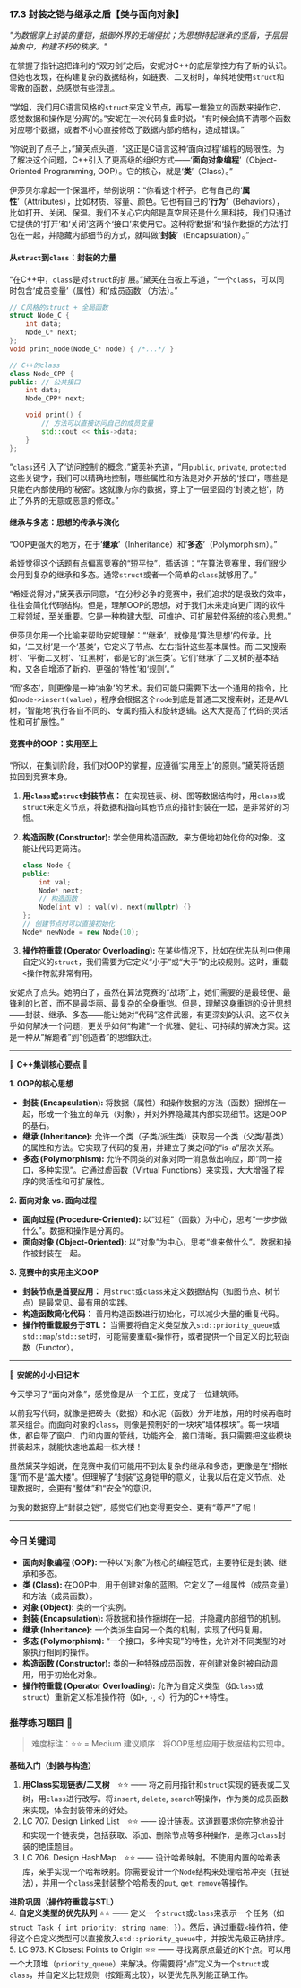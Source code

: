 ### **17.3 封装之铠与继承之盾【类与面向对象】**

*"为数据穿上封装的重铠，抵御外界的无端侵扰；为思想持起继承的坚盾，于层层抽象中，构建不朽的秩序。"*

在掌握了指针这把锋利的“双刃剑”之后，安妮对C++的底层掌控力有了新的认识。但她也发现，在构建复杂的数据结构，如链表、二叉树时，单纯地使用`struct`和零散的函数，总感觉有些混乱。

“学姐，我们用C语言风格的`struct`来定义节点，再写一堆独立的函数来操作它，感觉数据和操作是‘分离’的。”安妮在一次代码复盘时说，“有时候会搞不清哪个函数对应哪个数据，或者不小心直接修改了数据内部的结构，造成错误。”

“你说到了点子上，”黛芙点头道，“这正是C语言这种‘面向过程’编程的局限性。为了解决这个问题，C++引入了更高级的组织方式——‘**面向对象编程**’（Object-Oriented Programming, OOP）。它的核心，就是‘**类**’（Class）。”

伊莎贝尔拿起一个保温杯，举例说明：“你看这个杯子。它有自己的‘**属性**’（Attributes），比如材质、容量、颜色。它也有自己的‘**行为**’（Behaviors），比如打开、关闭、保温。我们不关心它内部是真空层还是什么黑科技，我们只通过它提供的‘打开’和‘关闭’这两个‘接口’来使用它。这种将‘数据’和‘操作数据的方法’打包在一起，并隐藏内部细节的方式，就叫做‘**封装**’（Encapsulation）。”

#### **从`struct`到`class`：封装的力量**

“在C++中，`class`是对`struct`的扩展。”黛芙在白板上写道，“一个`class`，可以同时包含‘成员变量’（属性）和‘成员函数’（方法）。”

```cpp
// C风格的struct + 全局函数
struct Node_C {
    int data;
    Node_C* next;
};
void print_node(Node_C* node) { /*...*/ }

// C++的class
class Node_CPP {
public: // 公共接口
    int data;
    Node_CPP* next;

    void print() {
        // 方法可以直接访问自己的成员变量
        std::cout << this->data;
    }
};
```

“`class`还引入了‘访问控制’的概念，”黛芙补充道，“用`public`, `private`, `protected`这些关键字，我们可以精确地控制，哪些属性和方法是对外开放的‘接口’，哪些是只能在内部使用的‘秘密’。这就像为你的数据，穿上了一层坚固的‘封装之铠’，防止了外界的无意或恶意的修改。”

#### **继承与多态：思想的传承与演化**

“OOP更强大的地方，在于‘**继承**’（Inheritance）和‘**多态**’（Polymorphism）。”

希娅觉得这个话题有点偏离竞赛的“短平快”，插话道：“在算法竞赛里，我们很少会用到复杂的继承和多态。通常`struct`或者一个简单的`class`就够用了。”

“希娅说得对，”黛芙表示同意，“在分秒必争的竞赛中，我们追求的是极致的效率，往往会简化代码结构。但是，理解OOP的思想，对于我们未来走向更广阔的软件工程领域，至关重要。它是一种构建大型、可维护、可扩展软件系统的核心思想。”

伊莎贝尔用一个比喻来帮助安妮理解：“‘继承’，就像是‘算法思想’的传承。比如，‘二叉树’是一个‘基类’，它定义了节点、左右指针这些基本属性。而‘二叉搜索树’、‘平衡二叉树’、‘红黑树’，都是它的‘派生类’。它们‘继承’了二叉树的基本结构，又各自增添了新的、更强的‘特性’和‘规则’。”

“而‘多态’，则更像是一种‘抽象’的艺术。我们可能只需要下达一个通用的指令，比如`node->insert(value)`，程序会根据这个`node`到底是普通二叉搜索树，还是AVL树，‘智能地’执行各自不同的、专属的插入和旋转逻辑。这大大提高了代码的灵活性和可扩展性。”

#### **竞赛中的OOP：实用至上**

“所以，在集训阶段，我们对OOP的掌握，应遵循‘实用至上’的原则。”黛芙将话题拉回到竞赛本身。

1.  **用`class`或`struct`封装节点：** 在实现链表、树、图等数据结构时，用`class`或`struct`来定义节点，将数据和指向其他节点的指针封装在一起，是非常好的习惯。

2.  **构造函数 (Constructor):** 学会使用构造函数，来方便地初始化你的对象。这能让代码更简洁。
    ```cpp
    class Node {
    public:
        int val;
        Node* next;
        // 构造函数
        Node(int v) : val(v), next(nullptr) {}
    };
    // 创建节点时可以直接初始化
    Node* newNode = new Node(10);
    ```

3.  **操作符重载 (Operator Overloading):** 在某些情况下，比如在优先队列中使用自定义的`struct`，我们需要为它定义“小于”或“大于”的比较规则。这时，重载`<`操作符就非常有用。

安妮点了点头。她明白了，虽然在算法竞赛的“战场”上，她们需要的是最轻便、最锋利的匕首，而不是最华丽、最复杂的全身重铠。但是，理解这身重铠的设计思想——封装、继承、多态——能让她对“代码”这件武器，有更深刻的认识。这不仅关乎如何解决一个问题，更关乎如何“构建”一个优雅、健壮、可持续的解决方案。这是一种从“解题者”到“创造者”的思维跃迁。

---

🌸 **C++集训核心要点** 🌸

**1. OOP的核心思想**
- **封装 (Encapsulation):** 将数据（属性）和操作数据的方法（函数）捆绑在一起，形成一个独立的单元（对象），并对外界隐藏其内部实现细节。这是OOP的基石。
- **继承 (Inheritance):** 允许一个类（子类/派生类）获取另一个类（父类/基类）的属性和方法。它实现了代码的复用，并建立了类之间的“is-a”层次关系。
- **多态 (Polymorphism):** 允许不同类的对象对同一消息做出响应，即“同一接口，多种实现”。它通过虚函数（Virtual Functions）来实现，大大增强了程序的灵活性和可扩展性。

**2. 面向对象 vs. 面向过程**
- **面向过程 (Procedure-Oriented):** 以“过程”（函数）为中心，思考“一步步做什么”。数据和操作是分离的。
- **面向对象 (Object-Oriented):** 以“对象”为中心，思考“谁来做什么”。数据和操作被封装在一起。

**3. 竞赛中的实用主义OOP**
- **封装节点是首要应用：** 用`struct`或`class`来定义数据结构（如图节点、树节点）是最常见、最有用的实践。
- **构造函数简化代码：** 善用构造函数进行初始化，可以减少大量的重复代码。
- **操作符重载服务于STL：** 当需要将自定义类型放入`std::priority_queue`或`std::map`/`std::set`时，可能需要重载`<`操作符，或者提供一个自定义的比较函数（Functor）。

---

🎀 **安妮的小小日记本**

今天学习了“面向对象”，感觉像是从一个工匠，变成了一位建筑师。

以前我写代码，就像是把砖头（数据）和水泥（函数）分开堆放，用的时候再临时拿来组合。而面向对象的`class`，则像是预制好的一块块“墙体模块”。每一块墙体，都自带了窗户、门和内置的管线，功能齐全，接口清晰。我只需要把这些模块拼装起来，就能快速地盖起一栋大楼！

虽然黛芙学姐说，在竞赛中我们可能用不到太复杂的继承和多态，更像是在“搭帐篷”而不是“盖大楼”。但理解了“封装”这身铠甲的意义，让我以后在定义节点、处理数据时，会更有“整体”和“安全”的意识。

为我的数据穿上“封装之铠”，感觉它们也变得更安全、更有“尊严”了呢！

---

### 今日关键词

- **面向对象编程 (OOP):** 一种以“对象”为核心的编程范式，主要特征是封装、继承和多态。
- **类 (Class):** 在OOP中，用于创建对象的蓝图。它定义了一组属性（成员变量）和方法（成员函数）。
- **对象 (Object):** 类的一个实例。
- **封装 (Encapsulation):** 将数据和操作捆绑在一起，并隐藏内部细节的机制。
- **继承 (Inheritance):** 一个类派生自另一个类的机制，实现了代码复用。
- **多态 (Polymorphism):** “一个接口，多种实现”的特性，允许对不同类型的对象执行相同的操作。
- **构造函数 (Constructor):** 类的一种特殊成员函数，在创建对象时被自动调用，用于初始化对象。
- **操作符重载 (Operator Overloading):** 允许为自定义类型（如`class`或`struct`）重新定义标准操作符（如`+`, `-`, `<`）行为的C++特性。

### 推荐练习题目 🧲  
> 难度标注：⭐⭐ = Medium
> 建议顺序：将OOP思想应用于数据结构实现中。

**基础入门（封装与构造）**  
1.  **用Class实现链表/二叉树** ⭐⭐ —— 将之前用指针和`struct`实现的链表或二叉树，用`class`进行改写。将`insert`, `delete`, `search`等操作，作为类的成员函数来实现，体会封装带来的好处。
2.  LC 707. Design Linked List ⭐⭐ —— 设计链表。这道题要求你完整地设计和实现一个链表类，包括获取、添加、删除节点等多种操作，是练习`class`封装的绝佳题目。
3.  LC 706. Design HashMap ⭐⭐ —— 设计哈希映射。不使用内置的哈希表库，亲手实现一个哈希映射。你需要设计一个`Node`结构来处理哈希冲突（拉链法），并用一个`class`来封装整个哈希表的`put`, `get`, `remove`等操作。

**进阶巩固（操作符重载与STL）**  
4.  **自定义类型的优先队列** ⭐⭐ —— 定义一个`struct`或`class`来表示一个任务（如 `struct Task { int priority; string name; }`）。然后，通过重载`<`操作符，使得这个自定义类型可以直接放入`std::priority_queue`中，并按优先级正确排序。
5.  LC 973. K Closest Points to Origin ⭐⭐ —— 寻找离原点最近的K个点。可以用一个大顶堆（`priority_queue`）来解决。你需要将“点”定义为一个`struct`或`class`，并自定义比较规则（按距离比较），以便优先队列能正确工作。
